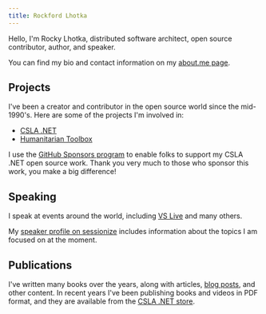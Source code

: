 ```yaml
---
title: Rockford Lhotka
---
```


Hello, I'm Rocky Lhotka, distributed software architect, open source contributor, author, and speaker.

You can find my bio and contact information on my [about.me page](https://about.me/rockfordlhotka).

## Projects

I've been a creator and contributor in the open source world since the mid-1990's. Here are some of the projects I'm involved in:

* [CSLA .NET](https://cslanet.com)
* [Humanitarian Toolbox](https://htbox.org)

I use the [GitHub Sponsors program](https://github.com/sponsors/rockfordlhotka) to enable folks to support my CSLA .NET open source work. Thank you very much to those who sponsor this work, you make a big difference!

## Speaking

I speak at events around the world, including [VS Live](https://vslive.com) and many others.

My [speaker profile on sessionize](https://sessionize.com/rockfordlhotka/) includes information about the topics I am focused on at the moment.

## Publications

I've written many books over the years, along with articles, [blog posts](https://blog.lhotka.net), and other content. In recent years I've been publishing books and videos in PDF format, and they are available from the [CSLA .NET store](https://store.lhotka.net).
